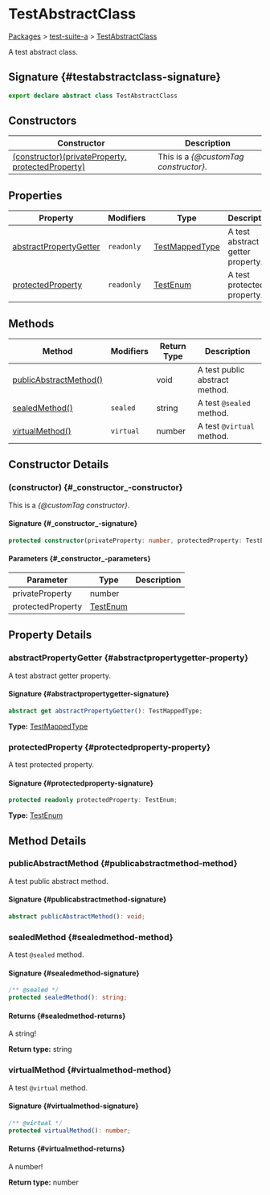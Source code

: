 # TestAbstractClass

[Packages](./) &gt; [test-suite-a](./test-suite-a/) &gt; [TestAbstractClass](./test-suite-a/testabstractclass-class)

A test abstract class.

## Signature {#testabstractclass-signature}

```typescript
export declare abstract class TestAbstractClass
```

## Constructors

| Constructor | Description |
| --- | --- |
| [(constructor)(privateProperty, protectedProperty)](./test-suite-a/testabstractclass-class#_constructor_-constructor) | This is a _{@customTag constructor}_. |

## Properties

| Property | Modifiers | Type | Description |
| --- | --- | --- | --- |
| [abstractPropertyGetter](./test-suite-a/testabstractclass-class#abstractpropertygetter-property) | `readonly` | [TestMappedType](./test-suite-a/testmappedtype-typealias) | A test abstract getter property. |
| [protectedProperty](./test-suite-a/testabstractclass-class#protectedproperty-property) | `readonly` | [TestEnum](./test-suite-a/testenum-enum) | A test protected property. |

## Methods

| Method | Modifiers | Return Type | Description |
| --- | --- | --- | --- |
| [publicAbstractMethod()](./test-suite-a/testabstractclass-class#publicabstractmethod-method) |  | void | A test public abstract method. |
| [sealedMethod()](./test-suite-a/testabstractclass-class#sealedmethod-method) | `sealed` | string | A test `@sealed` method. |
| [virtualMethod()](./test-suite-a/testabstractclass-class#virtualmethod-method) | `virtual` | number | A test `@virtual` method. |

## Constructor Details

### (constructor) {#\_constructor\_-constructor}

This is a _{@customTag constructor}_.

#### Signature {#\_constructor\_-signature}

```typescript
protected constructor(privateProperty: number, protectedProperty: TestEnum);
```

#### Parameters {#\_constructor\_-parameters}

| Parameter | Type | Description |
| --- | --- | --- |
| privateProperty | number |  |
| protectedProperty | [TestEnum](./test-suite-a/testenum-enum) |  |

## Property Details

### abstractPropertyGetter {#abstractpropertygetter-property}

A test abstract getter property.

#### Signature {#abstractpropertygetter-signature}

```typescript
abstract get abstractPropertyGetter(): TestMappedType;
```

**Type:** [TestMappedType](./test-suite-a/testmappedtype-typealias)

### protectedProperty {#protectedproperty-property}

A test protected property.

#### Signature {#protectedproperty-signature}

```typescript
protected readonly protectedProperty: TestEnum;
```

**Type:** [TestEnum](./test-suite-a/testenum-enum)

## Method Details

### publicAbstractMethod {#publicabstractmethod-method}

A test public abstract method.

#### Signature {#publicabstractmethod-signature}

```typescript
abstract publicAbstractMethod(): void;
```

### sealedMethod {#sealedmethod-method}

A test `@sealed` method.

#### Signature {#sealedmethod-signature}

```typescript
/** @sealed */
protected sealedMethod(): string;
```

#### Returns {#sealedmethod-returns}

A string!

**Return type:** string

### virtualMethod {#virtualmethod-method}

A test `@virtual` method.

#### Signature {#virtualmethod-signature}

```typescript
/** @virtual */
protected virtualMethod(): number;
```

#### Returns {#virtualmethod-returns}

A number!

**Return type:** number
